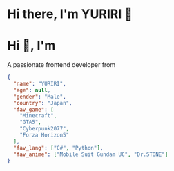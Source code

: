 # Hi there, I'm YURIRI  👋
<h1>Hi 👋, I'm </h1>
<p>A passionate frontend developer from </p>

```json
{
  "name": "YURIRI",
  "age": null,
  "gender": "Male",
  "country": "Japan",
  "fav_game": [
    "Minecraft",
    "GTA5",
    "Cyberpunk2077",
    "Forza Horizon5"
  ],
  "fav_lang": ["C#", "Python"],
  "fav_anime": ["Mobile Suit Gundam UC", "Dr.STONE"]
}
